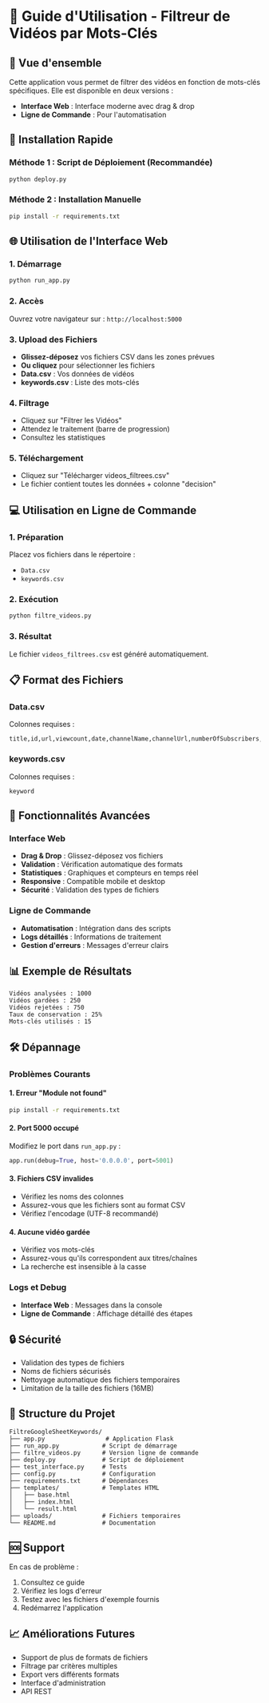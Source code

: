 # 📖 Guide d'Utilisation - Filtreur de Vidéos par Mots-Clés

## 🎯 Vue d'ensemble

Cette application vous permet de filtrer des vidéos en fonction de mots-clés spécifiques. Elle est disponible en deux versions :
- **Interface Web** : Interface moderne avec drag & drop
- **Ligne de Commande** : Pour l'automatisation

## 🚀 Installation Rapide

### Méthode 1 : Script de Déploiement (Recommandée)
```bash
python deploy.py
```

### Méthode 2 : Installation Manuelle
```bash
pip install -r requirements.txt
```

## 🌐 Utilisation de l'Interface Web

### 1. Démarrage
```bash
python run_app.py
```

### 2. Accès
Ouvrez votre navigateur sur : `http://localhost:5000`

### 3. Upload des Fichiers
- **Glissez-déposez** vos fichiers CSV dans les zones prévues
- **Ou cliquez** pour sélectionner les fichiers
- **Data.csv** : Vos données de vidéos
- **keywords.csv** : Liste des mots-clés

### 4. Filtrage
- Cliquez sur "Filtrer les Vidéos"
- Attendez le traitement (barre de progression)
- Consultez les statistiques

### 5. Téléchargement
- Cliquez sur "Télécharger videos_filtrees.csv"
- Le fichier contient toutes les données + colonne "decision"

## 💻 Utilisation en Ligne de Commande

### 1. Préparation
Placez vos fichiers dans le répertoire :
- `Data.csv`
- `keywords.csv`

### 2. Exécution
```bash
python filtre_videos.py
```

### 3. Résultat
Le fichier `videos_filtrees.csv` est généré automatiquement.

## 📋 Format des Fichiers

### Data.csv
Colonnes requises :
```
title,id,url,viewcount,date,channelName,channelUrl,numberOfSubscribers,duration
```

### keywords.csv
Colonnes requises :
```
keyword
```

## 🔧 Fonctionnalités Avancées

### Interface Web
- **Drag & Drop** : Glissez-déposez vos fichiers
- **Validation** : Vérification automatique des formats
- **Statistiques** : Graphiques et compteurs en temps réel
- **Responsive** : Compatible mobile et desktop
- **Sécurité** : Validation des types de fichiers

### Ligne de Commande
- **Automatisation** : Intégration dans des scripts
- **Logs détaillés** : Informations de traitement
- **Gestion d'erreurs** : Messages d'erreur clairs

## 📊 Exemple de Résultats

```
Vidéos analysées : 1000
Vidéos gardées : 250
Vidéos rejetées : 750
Taux de conservation : 25%
Mots-clés utilisés : 15
```

## 🛠️ Dépannage

### Problèmes Courants

#### 1. Erreur "Module not found"
```bash
pip install -r requirements.txt
```

#### 2. Port 5000 occupé
Modifiez le port dans `run_app.py` :
```python
app.run(debug=True, host='0.0.0.0', port=5001)
```

#### 3. Fichiers CSV invalides
- Vérifiez les noms des colonnes
- Assurez-vous que les fichiers sont au format CSV
- Vérifiez l'encodage (UTF-8 recommandé)

#### 4. Aucune vidéo gardée
- Vérifiez vos mots-clés
- Assurez-vous qu'ils correspondent aux titres/chaînes
- La recherche est insensible à la casse

### Logs et Debug
- **Interface Web** : Messages dans la console
- **Ligne de Commande** : Affichage détaillé des étapes

## 🔒 Sécurité

- Validation des types de fichiers
- Noms de fichiers sécurisés
- Nettoyage automatique des fichiers temporaires
- Limitation de la taille des fichiers (16MB)

## 📁 Structure du Projet

```
FiltreGoogleSheetKeywords/
├── app.py                 # Application Flask
├── run_app.py            # Script de démarrage
├── filtre_videos.py      # Version ligne de commande
├── deploy.py             # Script de déploiement
├── test_interface.py     # Tests
├── config.py             # Configuration
├── requirements.txt      # Dépendances
├── templates/            # Templates HTML
│   ├── base.html
│   ├── index.html
│   └── result.html
├── uploads/              # Fichiers temporaires
└── README.md             # Documentation
```

## 🆘 Support

En cas de problème :
1. Consultez ce guide
2. Vérifiez les logs d'erreur
3. Testez avec les fichiers d'exemple fournis
4. Redémarrez l'application

## 📈 Améliorations Futures

- Support de plus de formats de fichiers
- Filtrage par critères multiples
- Export vers différents formats
- Interface d'administration
- API REST


